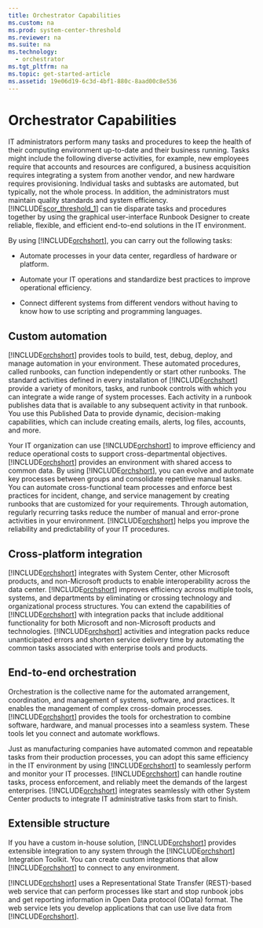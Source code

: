 ```yaml
---
title: Orchestrator Capabilities
ms.custom: na
ms.prod: system-center-threshold
ms.reviewer: na
ms.suite: na
ms.technology: 
  - orchestrator
ms.tgt_pltfrm: na
ms.topic: get-started-article
ms.assetid: 19e06d19-6c3d-4bf1-880c-8aad00c8e536
---
```

# Orchestrator Capabilities
IT administrators perform many tasks and procedures to keep the health of their computing environment up\-to\-date and their business running. Tasks might include the following diverse activities, for example, new employees require that accounts and resources are configured, a business acquisition requires integrating a system from another vendor, and new hardware requires provisioning. Individual tasks and subtasks are automated, but typically, not the whole process. In addition, the administrators must maintain quality standards and system efficiency. [!INCLUDE[scor_threshold_1](../Token/scor_threshold_1_md.md)] can tie disparate tasks and procedures together by using the graphical user\-interface Runbook Designer to create reliable, flexible, and efficient end\-to\-end solutions in the IT environment.

By using [!INCLUDE[orchshort](../Token/orchshort_md.md)], you can carry out the following tasks:

-   Automate processes in your data center, regardless of hardware or platform.

-   Automate your IT operations and standardize best practices to improve operational efficiency.

-   Connect different systems from different vendors without having to know how to use scripting and programming languages.

## Custom automation
[!INCLUDE[orchshort](../Token/orchshort_md.md)] provides tools to build, test, debug, deploy, and manage automation in your environment. These automated procedures, called runbooks, can function independently or start other runbooks. The standard activities defined in every installation of [!INCLUDE[orchshort](../Token/orchshort_md.md)] provide a variety of monitors, tasks, and runbook controls with which you can integrate a wide range of system processes. Each activity in a runbook publishes data that is available to any subsequent activity in that runbook. You use this Published Data to provide dynamic, decision\-making capabilities, which can include creating emails, alerts, log files, accounts, and more.

Your IT organization can use [!INCLUDE[orchshort](../Token/orchshort_md.md)] to improve efficiency and reduce operational costs to support cross\-departmental objectives. [!INCLUDE[orchshort](../Token/orchshort_md.md)] provides an environment with shared access to common data. By using [!INCLUDE[orchshort](../Token/orchshort_md.md)], you can evolve and automate key processes between groups and consolidate repetitive manual tasks. You can automate cross\-functional team processes and enforce best practices for incident, change, and service management by creating runbooks that are customized for your requirements. Through automation, regularly recurring tasks reduce the number of manual and error\-prone activities in your environment. [!INCLUDE[orchshort](../Token/orchshort_md.md)] helps you improve the reliability and predictability of your IT procedures.

## Cross\-platform integration
[!INCLUDE[orchshort](../Token/orchshort_md.md)] integrates with System Center, other Microsoft products, and non\-Microsoft products to enable interoperability across the data center. [!INCLUDE[orchshort](../Token/orchshort_md.md)] improves efficiency across multiple tools, systems, and departments by eliminating or crossing technology and organizational process structures. You can extend the capabilities of [!INCLUDE[orchshort](../Token/orchshort_md.md)] with integration packs that include additional functionality for both Microsoft and non\-Microsoft products and technologies. [!INCLUDE[orchshort](../Token/orchshort_md.md)] activities and integration packs reduce unanticipated errors and shorten service delivery time by automating the common tasks associated with enterprise tools and products.

## End\-to\-end orchestration
Orchestration is the collective name for the automated arrangement, coordination, and management of systems, software, and practices. It enables the management of complex cross\-domain processes. [!INCLUDE[orchshort](../Token/orchshort_md.md)] provides the tools for orchestration to combine software, hardware, and manual processes into a seamless system. These tools let you connect and automate workflows.

Just as manufacturing companies have automated common and repeatable tasks from their production processes, you can adopt this same efficiency in the IT environment by using [!INCLUDE[orchshort](../Token/orchshort_md.md)] to seamlessly perform and monitor your IT processes. [!INCLUDE[orchshort](../Token/orchshort_md.md)] can handle routine tasks, process enforcement, and reliably meet the demands of the largest enterprises. [!INCLUDE[orchshort](../Token/orchshort_md.md)] integrates seamlessly with other System Center products to integrate IT administrative tasks from start to finish.

## Extensible structure
If you have a custom in\-house solution, [!INCLUDE[orchshort](../Token/orchshort_md.md)] provides extensible integration to any system through the [!INCLUDE[orchshort](../Token/orchshort_md.md)] Integration Toolkit. You can create custom integrations that allow [!INCLUDE[orchshort](../Token/orchshort_md.md)] to connect to any environment.

[!INCLUDE[orchshort](../Token/orchshort_md.md)] uses a Representational State Transfer \(REST\)\-based web service that can perform processes like start and stop runbook jobs and get reporting information in Open Data protocol \(OData\) format. The web service lets you develop applications that can use live data from [!INCLUDE[orchshort](../Token/orchshort_md.md)].

